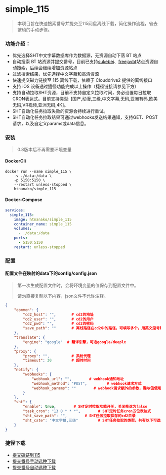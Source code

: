 # simple_115

> 本项目旨在快速搜索番号并提交至115网盘离线下载，简化操作流程，省去繁琐的手动步骤。

### 功能介绍：
- 优先选择SHT中文字幕数据库作为数据源，无资源自动下落 BT 站点
- 自动搜索 BT 站资源并提交番号，目前已支持[sukebei](https://sukebei.nyaa.si/)、[freejavbt](https://freejavbt.com)站点资源自动搜索，后续会继续增加资源站点
- 过滤搜索结果，优先选择中文字幕和高清资源
- 快速提交磁力链接至 115 离线下载，依赖于 Clouddrive2 提供的离线接口
- 支持 iOS 设备通过捷径功能完成以上操作（捷径链接请参见下方）
- 支持自动拉取SHT资源，目前不支持自定义拉取时间，务必设置每日拉取CRON表达式。目前支持类型: [国产,动漫,三级,中文字幕,无码,亚洲有码,欧美无码,VR视频,亚洲无码,4K]。
- SHT自动化任务拉取失败的资源会持续进行重试。
- SHT自动化任务拉取结果可通过webhooks发送结果通知，支持GET、POST请求，以及自定义params或data信息。


### 安装
> 0.8版本后不再需要环境变量
#### DockerCli
```shell
docker run --name simple_115 \
    -v ./data:/data \
    -p 5150:5150 \
    --restart unless-stopped \
    htnanako/simple_115
```

#### Docker-Compose
```yaml
services:
  simple_115:
    image: htnanako/simple_115
    container_name: simple_115
    volumes:
      - ./data:/data
    ports:
      - 5150:5150
    restart: unless-stopped
```

### 配置
#### 配置文件在映射的data下的config/config.json
> 第一次生成配置文件时，会将环境变量的值保存到配置文件中。
> 
> 请勿直接复制以下内容，json文件不允许注释。
```json
{
    "common": {
        "cd2_host": "",       # cd2的地址
        "cd2_user": "",       # cd2的用户
        "cd2_pwd": "",        # cd2的密码
        "save_path": ""       # 离线路径在cd2中的路径，可填写多个，用英文逗号隔开
    },
    "translate": {
        "engine": "google"  # 翻译引擎，可选google/deeplx
    },
    "proxy": {
        "proxy": "",          # 系统代理
        "timeout": 30         # 超时时间
    },
    "notify": {
        "webhooks": {
            "webhook_url": "",        # webhook通知地址
            "webhook_method": "POST",         # webhook请求方式
            "webhook_params": ""        # webhook请求额外的参数，键与值使用冒号(:)隔开，多组参数间使用英文逗号(,)隔开
        }
    },
    "sht": {
        "enable": true,        # SHT定时拉取功能开关，关闭修改为false
        "task_cron": "13 0 * * *",        # SHT定时任务cron五位表达式
        "sht_save_path": "",        # SHT任务拉取保存的cd2目录
        "sht_cate": "中文字幕,三级"         # SHT任务拉取的类型，共有以下可选，使用英文逗号(,)隔开。国产,动漫,三级,中文字幕,无码,亚洲有码,欧美无码,VR视频,亚洲无码,4K。
    }
}
```

### 捷径下载
- [提交磁链到115](https://www.icloud.com/shortcuts/7ef65b68d71648478b635554ed842e5b)
- [提交番号手动选种下载](https://www.icloud.com/shortcuts/b936ec2145714b9b987de319b9eb407f)
- [提交番号自动选种下载](https://www.icloud.com/shortcuts/4b426b2d9ff846bdb34ba5b161045e01)
